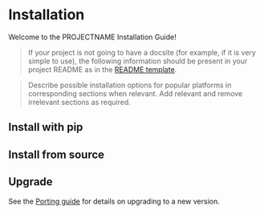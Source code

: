 # Installation

Welcome to the PROJECTNAME Installation Guide!

> If your project is not going to have a docsite (for example, if it is very simple to use), the following information should be present in your project README as in the [README template](https://github.com/ansible-community/project-template/blob/main/README.md).

> Describe possible installation options for popular platforms in corresponding sections when relevant. Add relevant and remove irrelevant sections as required.

## Install with pip

## Install from source

## Upgrade

See the [Porting guide](references/porting_guide.md) for details on upgrading to a new version.
